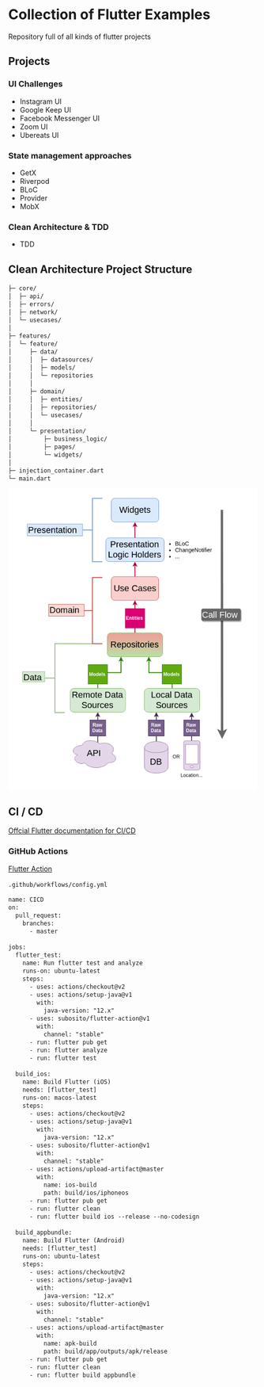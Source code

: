 # Collection of Flutter Examples
Repository full of all kinds of flutter projects

## Projects
### UI Challenges
 - Instagram UI
 - Google Keep UI
 - Facebook Messenger UI
 - Zoom UI
 - Ubereats UI

### State management approaches
 - GetX
 - Riverpod
 - BLoC
 - Provider
 - MobX

### Clean Architecture & TDD
 - TDD

## Clean Architecture Project Structure
```
├─ core/                       
│  ├─ api/                     
│  ├─ errors/                  
│  ├─ network/                 
│  └─ usecases/                
│
├─ features/
│  └─ feature/
│     ├─ data/                       
│     │  ├─ datasources/             
│     │  ├─ models/                   
│     │  └─ repositories             
│     │
│     ├─ domain/                     
│     │  ├─ entities/                
│     │  ├─ repositories/            
│     │  └─ usecases/                
│     │
│     └─ presentation/               
│         ├─ business_logic/          
│         ├─ pages/                   
│         └─ widgets/                 
│   
├─ injection_container.dart    
└─ main.dart
```

![architecture](./tdd/assets/architecture.jpg)

## CI / CD

[Offcial Flutter documentation for CI/CD](https://flutter.dev/docs/deployment/cd)

### GitHub Actions

[Flutter Action](https://github.com/marketplace/actions/flutter-action)

`.github/workflows/config.yml`

```
name: CICD
on:
  pull_request:
    branches:
      - master

jobs:
  flutter_test:
    name: Run flutter test and analyze
    runs-on: ubuntu-latest
    steps:
      - uses: actions/checkout@v2
      - uses: actions/setup-java@v1
        with:
          java-version: "12.x"
      - uses: subosito/flutter-action@v1
        with:
          channel: "stable"
      - run: flutter pub get
      - run: flutter analyze
      - run: flutter test

  build_ios:
    name: Build Flutter (iOS)
    needs: [flutter_test]
    runs-on: macos-latest
    steps:
      - uses: actions/checkout@v2
      - uses: actions/setup-java@v1
        with:
          java-version: "12.x"
      - uses: subosito/flutter-action@v1
        with:
          channel: "stable"
      - uses: actions/upload-artifact@master
        with:
          name: ios-build
          path: build/ios/iphoneos
      - run: flutter pub get
      - run: flutter clean
      - run: flutter build ios --release --no-codesign

  build_appbundle:
    name: Build Flutter (Android)
    needs: [flutter_test]
    runs-on: ubuntu-latest
    steps:
      - uses: actions/checkout@v2
      - uses: actions/setup-java@v1
        with:
          java-version: "12.x"
      - uses: subosito/flutter-action@v1
        with:
          channel: "stable"
      - uses: actions/upload-artifact@master
        with:
          name: apk-build
          path: build/app/outputs/apk/release
      - run: flutter pub get
      - run: flutter clean
      - run: flutter build appbundle
```

